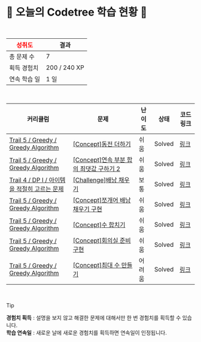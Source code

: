 # 🌲 오늘의 Codetree 학습 현황 🌲

<br />

| <span style="color:red;display:block;text-align:center;"> **성취도**</span> | 결과 |
|---|---|
| 총 문제 수 | 7 |
| 획득 경험치 | 200 / 240 XP |
| 연속 학습 일 | 1 일 |

<br />

|커리큘럼|문제|난이도|상태|코드 링크|
|---|---|---|---|---|
|[Trail 5 / Greedy / Greedy Algorithm](https://www.codetree.ai/trail-info/intermediate-mid/)|[[Concept]동전 더하기](https://www.codetree.ai/trails/complete/curated-cards/intro-add-coins/)|쉬움|Solved|[링크](https://github.com/starboxxxx/CodindTest_CodeTree/blob/main/250707/%EB%8F%99%EC%A0%84%20%EB%8D%94%ED%95%98%EA%B8%B0/add-coins.java)|
|[Trail 5 / Greedy / Greedy Algorithm](https://www.codetree.ai/trail-info/intermediate-mid/)|[[Concept]연속 부분 합의 최댓값 구하기 2](https://www.codetree.ai/trails/complete/curated-cards/intro-max-of-partial-sum-2/)|쉬움|Solved|[링크](https://github.com/starboxxxx/CodindTest_CodeTree/blob/main/250707/%EC%97%B0%EC%86%8D%20%EB%B6%80%EB%B6%84%20%ED%95%A9%EC%9D%98%20%EC%B5%9C%EB%8C%93%EA%B0%92%20%EA%B5%AC%ED%95%98%EA%B8%B0%202/max-of-partial-sum-2.java)|
|[Trail 4 / DP I / 아이템을 적절히 고르는 문제](https://www.codetree.ai/trail-info/intermediate-low/)|[[Challenge]배낭 채우기](https://www.codetree.ai/trails/complete/curated-cards/challenge-knapsack/)|보통|Solved|[링크](https://github.com/starboxxxx/CodindTest_CodeTree/blob/main/250707/%EB%B0%B0%EB%82%AD%20%EC%B1%84%EC%9A%B0%EA%B8%B0/knapsack.java)|
|[Trail 5 / Greedy / Greedy Algorithm](https://www.codetree.ai/trail-info/intermediate-mid/)|[[Concept]쪼개어 배낭 채우기 구현](https://www.codetree.ai/trails/complete/curated-cards/intro-implement-fractional-knapsack/)|쉬움|Solved|[링크](https://github.com/starboxxxx/CodindTest_CodeTree/blob/main/250707/%EC%AA%BC%EA%B0%9C%EC%96%B4%20%EB%B0%B0%EB%82%AD%20%EC%B1%84%EC%9A%B0%EA%B8%B0%20%EA%B5%AC%ED%98%84/implement-fractional-knapsack.java)|
|[Trail 5 / Greedy / Greedy Algorithm](https://www.codetree.ai/trail-info/intermediate-mid/)|[[Concept]수 합치기](https://www.codetree.ai/trails/complete/curated-cards/intro-merge-numbers/)|쉬움|Solved|[링크](https://github.com/starboxxxx/CodindTest_CodeTree/blob/main/250707/%EC%88%98%20%ED%95%A9%EC%B9%98%EA%B8%B0/merge-numbers.java)|
|[Trail 5 / Greedy / Greedy Algorithm](https://www.codetree.ai/trail-info/intermediate-mid/)|[[Concept]회의실 준비 구현](https://www.codetree.ai/trails/complete/curated-cards/intro-implement-scheduling-meeting-room/)|쉬움|Solved|[링크](https://github.com/starboxxxx/CodindTest_CodeTree/blob/main/250707/%ED%9A%8C%EC%9D%98%EC%8B%A4%20%EC%A4%80%EB%B9%84%20%EA%B5%AC%ED%98%84/implement-scheduling-meeting-room.java)|
|[Trail 5 / Greedy / Greedy Algorithm](https://www.codetree.ai/trail-info/intermediate-mid/)|[[Concept]최대 수 만들기](https://www.codetree.ai/trails/complete/curated-cards/intro-make-biggest-num/)|어려움|Solved|[링크](https://github.com/starboxxxx/CodindTest_CodeTree/blob/main/250707/%EC%B5%9C%EB%8C%80%20%EC%88%98%20%EB%A7%8C%EB%93%A4%EA%B8%B0/make-biggest-num.java)|


<br />

> [!TIP]
> **경험치 획득** : 설명을 보지 않고 해결한 문제에 대해서만 한 번 경험치를 획득할 수 있습니다.  
> **학습 연속일** : 새로운 날에 새로운 경험치를 획득하면 연속일이 인정됩니다.

